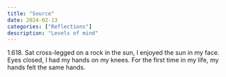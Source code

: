 ```yaml
---
title: "Source"
date: 2024-02-13
categories: ["Reflections"]
description: "Levels of mind"
---
```

1.618. Sat cross-legged on a rock in the sun, I enjoyed the sun in my face. Eyes closed, I had my hands on my knees. For the first time in my life, my hands felt the same hands.